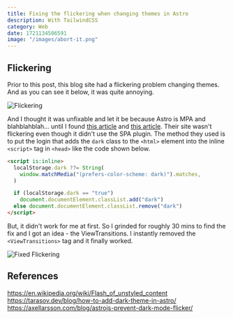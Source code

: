 ```yaml
---
title: Fixing the flickering when changing themes in Astro
description: With TailwindCSS
category: Web
date: 1721134506591
image: "/images/abort-it.png"
---
```


## Flickering

Prior to this post, this blog site had a flickering problem changing themes. And as you can see it below, it was quite annoying.

![Flickering](/images/flickering.gif)

And I thought it was unfixable and let it be because Astro is MPA and blahblahblah... until I found [this article](https://tarasov.dev/blog/how-to-add-dark-theme-in-astro/) and [this article](https://axellarsson.com/blog/astrojs-prevent-dark-mode-flicker/). Their site wasn't flickering even though it didn't use the SPA plugin. The method they used is to put the login that adds the `dark` class to the `<html>` element into the inline `<script>` tag in `<head>` like the code shown below.

```html
<script is:inline>
  localStorage.dark ??= String(
    window.matchMedia("(prefers-color-scheme: dark)").matches,
  )

  if (localStorage.dark == "true")
    document.documentElement.classList.add("dark")
  else document.documentElement.classList.remove("dark")
</script>
```

But, it didn't work for me at first. So I grinded for roughly 30 mins to find the fix and I got an idea - the ViewTransitions. I instantly removed the `<ViewTransitions>` tag and it finally worked.

![Fixed Flickering](/images/fixed-flickering.gif)

## References

https://en.wikipedia.org/wiki/Flash_of_unstyled_content
https://tarasov.dev/blog/how-to-add-dark-theme-in-astro/
https://axellarsson.com/blog/astrojs-prevent-dark-mode-flicker/